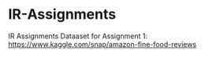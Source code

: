 # IR-Assignments
IR Assignments
Dataaset for Assignment 1: https://www.kaggle.com/snap/amazon-fine-food-reviews

